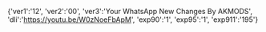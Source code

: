 {'ver1':'12', 'ver2':'00', 'ver3':'Your WhatsApp New Changes By AKMODS', 'dli':'https://youtu.be/W0zNoeFbApM', 'exp90':'1', 'exp95':'1', 'exp911':'195'}
